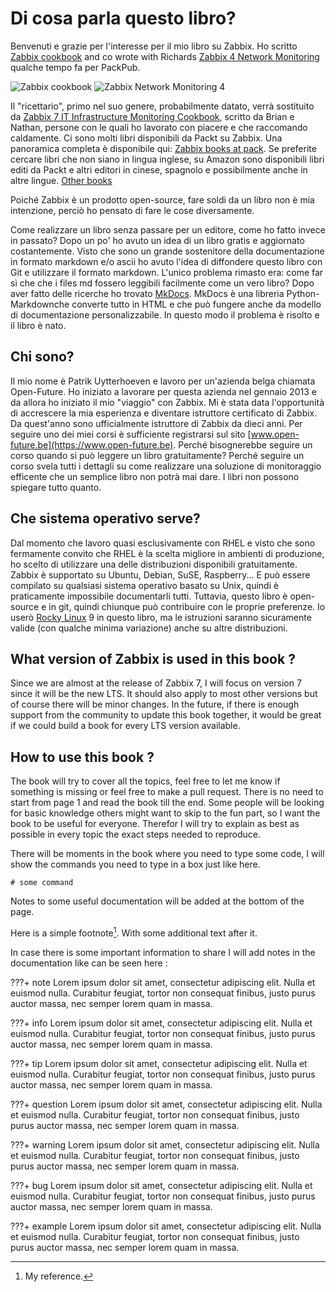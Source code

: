 # Di cosa parla questo libro?

Benvenuti e grazie per l'interesse per il mio libro su Zabbix. Ho scritto [Zabbix cookbook](https://www.packtpub.com/product/zabbix-cookbook/9781784397586) and co wrote with Richards [Zabbix 4 Network Monitoring](https://www.packtpub.com/product/zabbix-4-network-monitoring-third-edition/9781789340266) qualche tempo fa per PackPub.

![Zabbix cookbook](images/book1.png) ![Zabbix Network Monitoring 4](images/book2.png)

Il "ricettario", primo nel suo genere, probabilmente datato, verrà sostituito da [Zabbix 7 IT Infrastructure Monitoring Cookbook](https://www.packtpub.com/product/zabbix-7-it-infrastructure-monitoring-cookbook-third-edition/9781801078320), scritto da Brian e Nathan, persone con le quali ho lavorato con piacere e che raccomando caldamente. Ci sono molti libri disponibili da Packt su Zabbix. Una panoramica completa è disponibile qui: [Zabbix books at pack](https://www.packtpub.com/search?query=zabbix). Se preferite cercare libri che non siano in lingua inglese, su Amazon sono disponibili libri editi da Packt e altri  editori in cinese, spagnolo e possibilmente anche in altre lingue. [Other books](https://www.amazon.com/s?k=zabbix&crid=3G0JRTVTKS7YU&sprefix=zabbix+%2Caps%2C167&ref=nb_sb_noss_2)

Poiché Zabbix è un prodotto open-source, fare soldi da un libro non è mia intenzione, perciò ho pensato di fare le cose diversamente.

Come realizzare un libro senza passare per un editore, come ho fatto invece in passato? 
Dopo un po' ho avuto un idea di un libro gratis e aggiornato costantemente.
Visto che sono un grande sostenitore della documentazione in formato markdown e/o ascii ho avuto l'idea di diffondere questo libro con Git e utilizzare il formato markdown.
L'unico problema rimasto era: come far sì che che i files md fossero leggibili facilmente come un vero libro? Dopo aver fatto delle ricerche ho trovato [MkDocs](https://www.mkdocs.org). MkDocs è una libreria Python-Markdownche converte tutto in HTML e che può fungere anche da modello di documentazione personalizzabile. In questo modo il problema è risolto e il libro è nato.

## Chi sono?

Il mio nome è Patrik Uytterhoeven e lavoro per un'azienda belga chiamata Open-Future. Ho iniziato a lavorare per questa azienda nel gennaio 2013 e da allora ho iniziato il mio "viaggio" con Zabbix. 
Mi è stata data l'opportunità di accrescere la mia esperienza e diventare istruttore certificato di Zabbix.
Da quest'anno sono ufficialmente istruttore di Zabbix da dieci anni. Per seguire uno dei miei corsi è sufficiente registrarsi sul sito [www.open-future.be](https://www.open-future.be). 
Perché bisognerebbe seguire un corso quando si può leggere un libro  gratuitamente? Perché seguire un corso svela tutti i dettagli su come realizzare una soluzione di monitoraggio efficente che un semplice libro non potrà mai dare. I libri non possono spiegare tutto quanto.

## Che sistema operativo serve?

Dal momento che lavoro quasi esclusivamente con RHEL e visto che sono fermamente convito che RHEL è la scelta migliore in ambienti di produzione, ho scelto di utilizzare una delle distribuzioni disponibili gratuitamente. Zabbix è supportato su Ubuntu, Debian, SuSE, Raspberry... E può essere compilato su qualsiasi sistema operativo basato su Unix, quindi è praticamente impossibile documentarli tutti. Tuttavia, questo libro è open-source e in git, quindi chiunque può contribuire con le proprie preferenze. Io userò [Rocky Linux](https://rockylinux.org/) 9 in questo libro, ma le istruzioni saranno sicuramente valide (con qualche minima variazione) anche su altre distribuzioni.

## What version of Zabbix is used in this book ?

Since we are almost at the release of Zabbix 7, I will focus on version 7 since it will be the new LTS. It should also apply to most other versions but of course there will be minor changes. In the future, if there is enough support from the community to update this book together, it would be great if we could build a book for every LTS version available.


## How to use this book ?

The book will try to cover all the topics, feel free to let me know if something is missing or feel free to make a pull request. 
There is no need to start from page 1 and read the book till the end. Some people will be looking for basic knowledge others might want to skip to the fun part, so I want the book to be useful for everyone. Therefor I will try to explain as best as possible in every topic the exact steps needed to reproduce.
 
There will be moments in the book where you need to type some code, I will show the commands you need to type in a box just like here.

```
# some command 
```

Notes to some useful documentation will be added at the bottom of the page.


Here is a simple footnote[^1]. With some additional text after it.

[^1]: My reference.


In case there is some important information to share I will add notes in the documentation like can be seen here :

???+ note
    Lorem ipsum dolor sit amet, consectetur adipiscing elit. Nulla et euismod nulla. Curabitur feugiat, tortor non consequat finibus, justo purus auctor massa, nec semper lorem quam in massa.

???+ info
    Lorem ipsum dolor sit amet, consectetur adipiscing elit. Nulla et euismod nulla. Curabitur feugiat, tortor non consequat finibus, justo purus auctor massa, nec semper lorem quam in massa.

???+ tip
    Lorem ipsum dolor sit amet, consectetur adipiscing elit. Nulla et euismod nulla. Curabitur feugiat, tortor non consequat finibus, justo purus auctor massa, nec semper lorem quam in massa.

???+ question
    Lorem ipsum dolor sit amet, consectetur adipiscing elit. Nulla et euismod nulla. Curabitur feugiat, tortor non consequat finibus, justo purus auctor massa, nec semper lorem quam in massa.

???+ warning
    Lorem ipsum dolor sit amet, consectetur adipiscing elit. Nulla et euismod nulla. Curabitur feugiat, tortor non consequat finibus, justo purus auctor massa, nec semper lorem quam in massa.

???+ bug
    Lorem ipsum dolor sit amet, consectetur adipiscing elit. Nulla et euismod nulla. Curabitur feugiat, tortor non consequat finibus, justo purus auctor massa, nec semper lorem quam in massa.

???+ example
    Lorem ipsum dolor sit amet, consectetur adipiscing elit. Nulla et euismod nulla. Curabitur feugiat, tortor non consequat finibus, justo purus auctor massa, nec semper lorem quam in massa.


